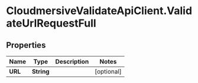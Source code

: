 # CloudmersiveValidateApiClient.ValidateUrlRequestFull

## Properties
Name | Type | Description | Notes
------------ | ------------- | ------------- | -------------
**URL** | **String** |  | [optional] 



